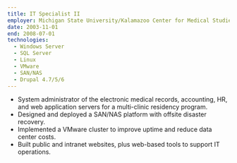 ```yaml
---
title: IT Specialist II
employer: Michigan State University/Kalamazoo Center for Medical Studies
date: 2003-11-01
end: 2008-07-01
technologies:
  - Windows Server
  - SQL Server
  - Linux
  - VMware
  - SAN/NAS
  - Drupal 4.7/5/6
---
```

- System administrator of the electronic medical records, accounting, HR, and web application servers for a multi-clinic residency program.
- Designed and deployed a SAN/NAS platform with offsite disaster recovery.
- Implemented a VMware cluster to improve uptime and reduce data center costs.
- Built public and intranet websites, plus web-based tools to support IT operations.
